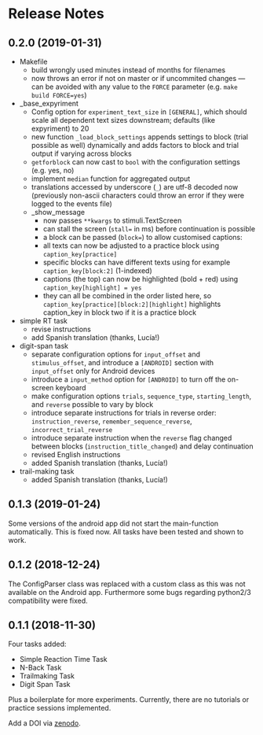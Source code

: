 # Release Notes

## 0.2.0 (2019-01-31)

* Makefile
    - build wrongly used minutes instead of months for filenames
    - now throws an error if not on master or if uncommited changes — can be avoided with any value to the `FORCE` parameter (e.g. `make build FORCE=yes`)
* _base_expyriment
    - Config option for `experiment_text_size` in `[GENERAL]`, which should scale all dependent text sizes downstream; defaults (like expyriment) to 20
    - new function `_load_block_settings` appends settings to block (trial possible as well) dynamically and adds factors to block and trial output if varying across blocks
    - `getforblock` can now cast to `bool` with the configuration settings (e.g. yes, no)
    - implement `median` function for aggregated output
    - translations accessed by underscore (`_`) are utf-8 decoded now (previously non-ascii characters could throw an error if they were logged to the events file)
    - _show_message
        - now passes `**kwargs` to stimuli.TextScreen
        - can stall the screen (`stall=` in ms) before continuation is possible
        - a block can be passed (`block=`) to allow customised captions:
        - all texts can now be adjusted to a practice block using `caption_key[practice]`
        - specific blocks can have different texts using for example `caption_key[block:2]` (1-indexed)
        - captions (the top) can now be highlighted (bold + red) using `caption_key[highlight] = yes`
        - they can all be combined in the order listed here, so
          `caption_key[practice][block:2][highlight]` highlights caption_key in block two if it is a practice block
* simple RT task
    - revise instructions
    - add Spanish translation (thanks, Lucía!)
* digit-span task
    - separate configuration options for `input_offset` and `stimulus_offset`, and introduce a `[ANDROID]` section with `input_offset` only for Android devices
    - introduce a `input_method` option for `[ANDROID]` to turn off the on-screen keyboard
    - make configuration options `trials`, `sequence_type`, `starting_length`, and `reverse` possible to vary by block
    - introduce separate instructions for trials in reverse order: `instruction_reverse`, `remember_sequence_reverse`, `incorrect_trial_reverse`
    - introduce separate instruction when the `reverse` flag changed between blocks (`instruction_title_changed`) and delay continuation
    - revised English instructions
    - added Spanish translation (thanks, Lucía!)
* trail-making task
    - added Spanish translation (thanks, Lucía!)

## 0.1.3 (2019-01-24)

Some versions of the android app did not start the main-function automatically. This is fixed now.
All tasks have been tested and shown to work.

## 0.1.2 (2018-12-24)

The ConfigParser class was replaced with a custom class as this was not available on the Android app.
Furthermore some bugs regarding python2/3 compatibility were fixed.

## 0.1.1 (2018-11-30)

Four tasks added:

- Simple Reaction Time Task
- N-Back Task
- Trailmaking Task
- Digit Span Task

Plus a boilerplate for more experiments.
Currently, there are no tutorials or practice sessions implemented.

Add a DOI via [zenodo](https://zenodo.org/).
